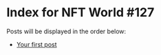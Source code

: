 # Index for NFT World #127
Posts will be displayed in the order below:

- [Your first post](./001-first.md)

